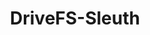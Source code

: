 ---
title: "DriveFS-Sleuth"
description: "Forensic tool for analyzing Google Drive File Stream artifacts on Windows systems to recover file metadata and activity history."
platforms: ["windows"]
categories: ["Windows Forensics", "Forensics", "Cloud"]
tags: ["google-drive", "cloud-forensics", "digital-forensics", "file-stream", "artifact-analysis"]
github: "https://github.com/AmgdGocha/DriveFS-Sleuth"
documentation: "https://github.com/AmgdGocha/DriveFS-Sleuth/blob/main/README.md"
---